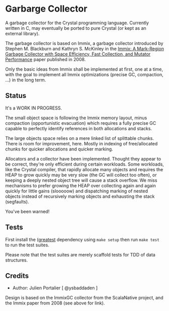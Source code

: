# Garbarge Collector

A garbage collector for the Crystal programming language. Currently written in
C, may eventually be ported to pure Crystal (or kept as an external library).

The garbage collector is based on Immix, a garbage collector introduced by
Stephen M. Blackburn and Kathryn S. McKinley in the
[Immix: A Mark-Region Garbage Collector with Space Efficiency, Fast Collection,
and Mutator Performance](http://www.cs.utexas.edu/users/speedway/DaCapo/papers/immix-pldi-2008.pdf)
paper published in 2008.

Only the basic ideas from Immix shall be implemented at first, one at a time,
with the goal to implement all Immix optimizations (precise GC, compaction, ...)
in the long term.


## Status

It's a WORK IN PROGRESS.

The small object space is following the Immix memory layout, minus compaction
(opportunistic evacuation) which requires a fully precise GC capable to
perfectly identify references in both allocations and stacks.

The large objects space relies on a mere linked list of splittable chunks. There
is room for improvement, here. Mostly in indexing of free/allocated chunks for
quicker allocations and quicker marking.

Allocators and a collector have been implemented. Thought they appear to be
correct, they're only efficient during certain workloads. Some workloads, like
the Crystal compiler, that rapidly allocate many objects and requires the HEAP
to grow quickly may be very slow (the GC will collect too often), or keeping a
deeply nested object tree will cause a stack overflow. We miss mechanisms to
prefer growing the HEAP over collecting again and again quickly for little gains
(slooooow) and dispatching marking of nested objects instead of recursively
marking objects and exhausting the stack (segfaults).

You've been warned!


## Tests

First install the ([greatest](https://github.com/silentbicycle/greatest/)
dependency using `make setup` then run `make test` to run the test suites.

Please note that the test suites are merely scaffold tests for TDD of data
structures.


## Credits

- Author: Julien Portalier [ @ysbaddaden ]

Design is based on the ImmixGC collector from the ScalaNative project, and the
Immix paper from 2008 (see above for link).
